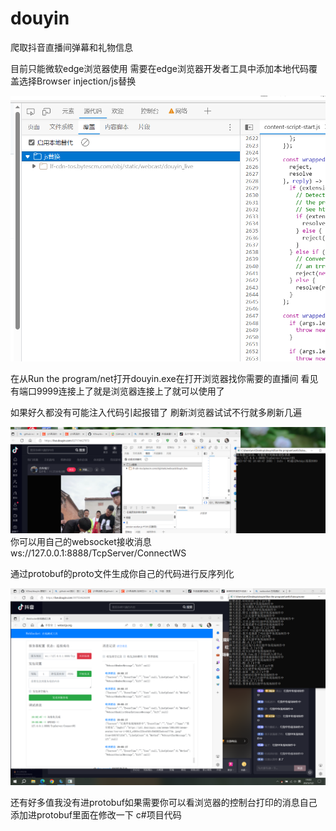 # douyin
爬取抖音直播间弹幕和礼物信息

目前只能微软edge浏览器使用 需要在edge浏览器开发者工具中添加本地代码覆盖选择Browser injection/js替换


![image](image/tihuan.png)

在从Run the program/net打开douyin.exe在打开浏览器找你需要的直播间 看见有端口9999连接上了就是浏览器连接上了就可以使用了

如果好久都没有可能注入代码引起报错了 刷新浏览器试试不行就多刷新几遍

![image](image/lianjie.png)
你可以用自己的websocket接收消息 ws://127.0.0.1:8888/TcpServer/ConnectWS

通过protobuf的proto文件生成你自己的代码进行反序列化

![image](image/shiyon.png)

还有好多值我没有进protobuf如果需要你可以看浏览器的控制台打印的消息自己添加进protobuf里面在修改一下 c#项目代码


